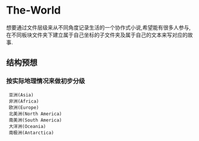 # The-World
想要通过文件层级来从不同角度记录生活的一个协作式小说,希望能有很多人参与,在不同板块文件夹下建立属于自己坐标的子文件夹及属于自己的文本来写对应的故事.

## 结构预想
###  按实际地理情况来做初步分级
     亚洲(Asia)
     非洲(Africa)
     欧洲(Europe)
     北美洲(North America)
     南美洲(South America)
     大洋洲(Oceania)
     南极洲(Antarctica)
